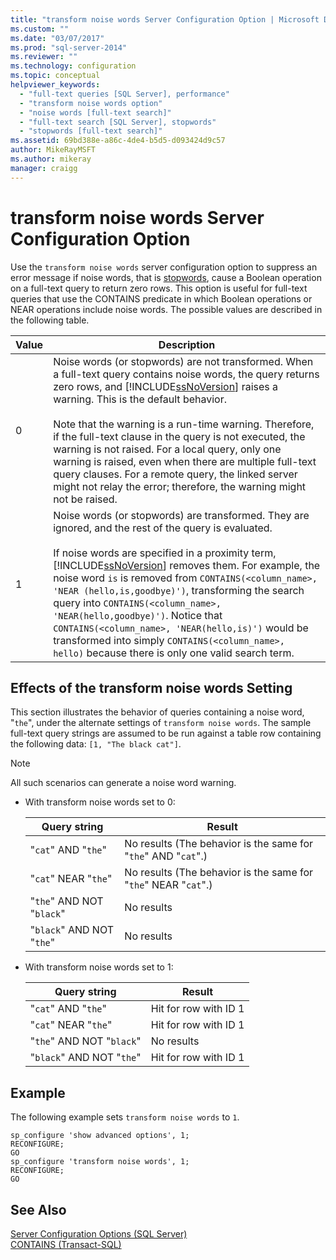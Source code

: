 ```yaml
---
title: "transform noise words Server Configuration Option | Microsoft Docs"
ms.custom: ""
ms.date: "03/07/2017"
ms.prod: "sql-server-2014"
ms.reviewer: ""
ms.technology: configuration
ms.topic: conceptual
helpviewer_keywords: 
  - "full-text queries [SQL Server], performance"
  - "transform noise words option"
  - "noise words [full-text search]"
  - "full-text search [SQL Server], stopwords"
  - "stopwords [full-text search]"
ms.assetid: 69bd388e-a86c-4de4-b5d5-d093424d9c57
author: MikeRayMSFT
ms.author: mikeray
manager: craigg
---
```

# transform noise words Server Configuration Option
  Use the `transform noise words` server configuration option to suppress an error message if noise words, that is [stopwords](../../relational-databases/search/full-text-search.md), cause a Boolean operation on a full-text query to return zero rows. This option is useful for full-text queries that use the CONTAINS predicate in which Boolean operations or NEAR operations include noise words. The possible values are described in the following table.  
  
|Value|Description|  
|-----------|-----------------|  
|0|Noise words (or stopwords) are not transformed. When a full-text query contains noise words, the query returns zero rows, and [!INCLUDE[ssNoVersion](../../includes/ssnoversion-md.md)] raises a warning. This is the default behavior.<br /><br /> Note that the warning is a run-time warning. Therefore, if the full-text clause in the query is not executed, the warning is not raised. For a local query, only one warning is raised, even when there are multiple full-text query clauses. For a remote query, the linked server might not relay the error; therefore, the warning might not be raised.|  
|1|Noise words (or stopwords) are transformed. They are ignored, and the rest of the query is evaluated.<br /><br /> If noise words are specified in a proximity term, [!INCLUDE[ssNoVersion](../../includes/ssnoversion-md.md)] removes them. For example, the noise word `is` is removed from `CONTAINS(<column_name>, 'NEAR (hello,is,goodbye)')`, transforming the search query into `CONTAINS(<column_name>, 'NEAR(hello,goodbye)')`. Notice that `CONTAINS(<column_name>, 'NEAR(hello,is)')` would be transformed into simply `CONTAINS(<column_name>, hello)` because there is only one valid search term.|  
  
## Effects of the transform noise words Setting  
 This section illustrates the behavior of queries containing a noise word, "`the`", under the alternate settings of `transform noise words`.  The sample full-text query strings are assumed to be run against a table row containing the following data: `[1, "The black cat"]`.  
  
> [!NOTE]  
>  All such scenarios can generate a noise word warning.  
  
-   With transform noise words set to 0:  
  
    |Query string|Result|  
    |------------------|------------|  
    |"`cat`" AND "`the`"|No results (The behavior is the same for "`the`" AND "`cat`".)|  
    |"`cat`" NEAR "`the`"|No results (The behavior is the same for "`the`" NEAR "`cat`".)|  
    |"`the`" AND NOT "`black`"|No results|  
    |"`black`" AND NOT "`the`"|No results|  
  
-   With transform noise words set to 1:  
  
    |Query string|Result|  
    |------------------|------------|  
    |"`cat`" AND "`the`"|Hit for row with ID 1|  
    |"`cat`" NEAR "`the`"|Hit for row with ID 1|  
    |"`the`" AND NOT "`black`"|No results|  
    |"`black`" AND NOT "`the`"|Hit for row with ID 1|  
  
## Example  
 The following example sets `transform noise words` to `1`.  
  
```  
sp_configure 'show advanced options', 1;  
RECONFIGURE;  
GO  
sp_configure 'transform noise words', 1;  
RECONFIGURE;  
GO  
```  
  
## See Also  
 [Server Configuration Options &#40;SQL Server&#41;](server-configuration-options-sql-server.md)   
 [CONTAINS &#40;Transact-SQL&#41;](/sql/t-sql/queries/contains-transact-sql)  
  
  
